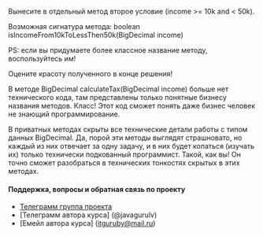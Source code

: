 Вынесите в отдельный метод второе условие (income >= 10k and < 50k).

Возможная сигнатура метода:
boolean isIncomeFrom10kToLessThen50k(BigDecimal income)

PS: если вы придумаете более классное название методу, воспользуйтесь им!

Оцените красоту полученного в конце решения!

В методе BigDecimal calculateTax(BigDecimal income)
больше нет технического кода, там представлены только 
понятные бизнесу названия методов. Класс! Этот код 
сможет понять даже бизнес человек не знающий программирование.

В приватных методах скрыты все технические детали работы 
с типом данных BigDecimal. Да, порой эти методы выглядят 
страшновато, но каждый из них отвечает за одну задачу,
и в них будет копаться (изучать их) только технически
подкованный программист. Такой, как вы! Он точно сможет
разобраться в технических тонкостях скрытых в этих методах.

#### Поддержка, вопросы и обратная связь по проекту
* [Телеграмм группа проекта](https://t.me/+mvRhG9YECTlkZjQ0)
* [Телеграмм автора курса] (@javagurulv)
* [Емейл автора курса] (itguruby@mail.ru)
